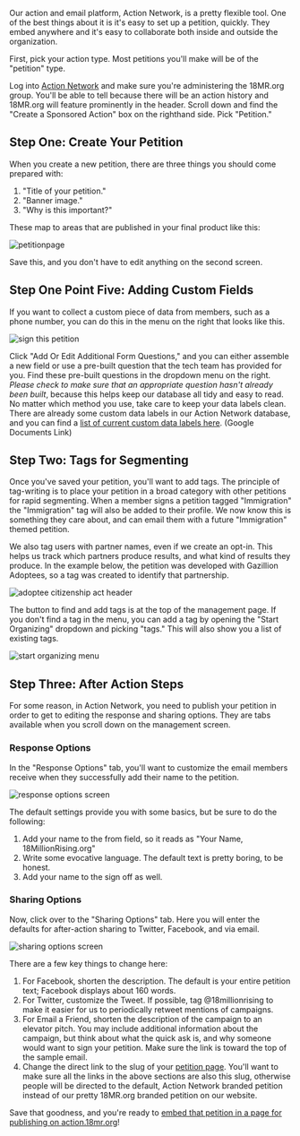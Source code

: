 Our action and email platform, Action Network, is a pretty flexible tool. One of the best things about it is it's easy to set up a petition, quickly. They embed anywhere and it's easy to collaborate both inside and outside the organization.

First, pick your action type. Most petitions you'll make will be of the "petition" type.

Log into [Action Network](https://actionnetwork.org) and make sure you're administering the 18MR.org group. You'll be able to tell because there will be an action history and 18MR.org will feature prominently in the header. Scroll down and find the "Create a Sponsored Action" box on the righthand side. Pick "Petition."

## Step One: Create Your Petition

When you create a new petition, there are three things you should come prepared with:

1. "Title of your petition."
2. "Banner image."
3. "Why is this important?"

These map to areas that are published in your final product like this:

![petitionpage](https://cloud.githubusercontent.com/assets/2704279/5191144/fbb214e2-74a0-11e4-9c02-0c2ef7ea080a.PNG)

Save this, and you don't have to edit anything on the second screen.

## Step One Point Five: Adding Custom Fields

If you want to collect a custom piece of data from members, such as a phone number, you can do this in the menu on the right that looks like this.

![sign this petition](https://github.com/18mr/documentation/blob/master/images/signthis.PNG)

Click "Add Or Edit Additional Form Questions," and you can either assemble a new field or use a pre-built question that the tech team has provided for you. Find these pre-built questions in the dropdown menu on the right. _Please check to make sure that an appropriate question hasn't already been built_, because this helps keep our database all tidy and easy to read. No matter which method you use, take care to keep your data labels clean. There are already some custom data labels in our Action Network database, and you can find a [list of current custom data labels here](https://docs.google.com/spreadsheets/d/1cQ0qwEba8qWcM4ChPHNTfyJp_LOAR3bze5M0OEM5yBU/edit#gid=0). (Google Documents Link)

## Step Two: Tags for Segmenting

Once you've saved your petition, you'll want to add tags. The principle of tag-writing is to place your petition in a broad category with other petitions for rapid segmenting. When a member signs a petition tagged "Immigration" the "Immigration" tag will also be added to their profile. We now know this is something they care about, and can email them with a future "Immigration" themed petition.

We also tag users with partner names, even if we create an opt-in. This helps us track which partners produce results, and what kind of results they produce. In the example below, the petition was developed with Gazillion Adoptees, so a tag was created to identify that partnership.

![adoptee citizenship act header](https://github.com/18mr/documentation/blob/master/images/tags.PNG)

The button to find and add tags is at the top of the management page. If you don't find a tag in the menu, you can add a tag by opening the "Start Organizing" dropdown and picking "tags." This will also show you a list of existing tags.

![start organizing menu](https://github.com/18mr/documentation/blob/master/images/start-organizing.PNG)

## Step Three: After Action Steps

For some reason, in Action Network, you need to publish your petition in order to get to editing the response and sharing options. They are tabs available when you scroll down on the management screen.

### Response Options

In the "Response Options" tab, you'll want to customize the email members receive when they successfully add their name to the petition.

![response options screen](https://github.com/18mr/documentation/blob/master/images/responseoptions.PNG)

The default settings provide you with some basics, but be sure to do the following:

1. Add your name to the from field, so it reads as "Your Name, 18MillionRising.org"
2. Write some evocative language. The default text is pretty boring, to be honest.
3. Add your name to the sign off as well.

### Sharing Options

Now, click over to the "Sharing Options" tab. Here you will enter the defaults for after-action sharing to Twitter, Facebook, and via email.

![sharing options screen](https://github.com/18mr/documentation/blob/master/images/sharingoptions.PNG)

There are a few key things to change here:

1. For Facebook, shorten the description. The default is your entire petition text; Facebook displays about 160 words.
2. For Twitter, customize the Tweet. If possible, tag @18millionrising to make it easier for us to periodically retweet mentions of campaigns.
3. For Email a Friend, shorten the description of the campaign to an elevator pitch. You may include additional information about the campaign, but think about what the quick ask is, and why someone would want to sign your petition. Make sure the link is toward the top of the sample email.
4. Change the direct link to the slug of your [petition page](https://github.com/18mr/documentation/blob/master/embed-an.md). You'll want to make sure all the links in the above sections are also this slug, otherwise people will be directed to the default, Action Network branded petition instead of our pretty 18MR.org branded petition on our website.

Save that goodness, and you're ready to [embed that petition in a page for publishing on action.18mr.org](https://github.com/18mr/documentation/blob/master/embed-an.md)!
